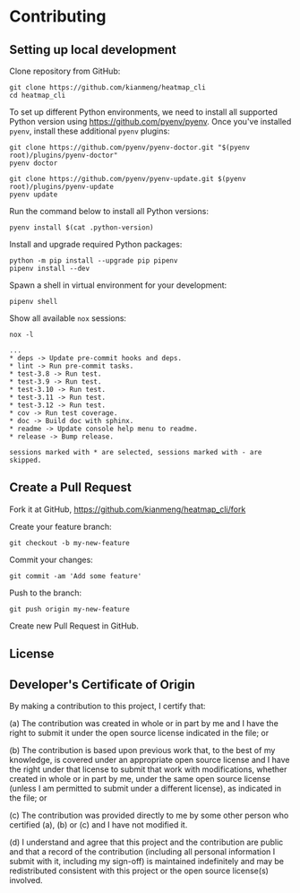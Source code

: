 # Contributing

## Setting up local development

Clone repository from GitHub:

```console
git clone https://github.com/kianmeng/heatmap_cli
cd heatmap_cli
```

To set up different Python environments, we need to install all supported
Python version using <https://github.com/pyenv/pyenv>. Once you've installed
`pyenv`, install these additional `pyenv` plugins:

```console
git clone https://github.com/pyenv/pyenv-doctor.git "$(pyenv root)/plugins/pyenv-doctor"
pyenv doctor

git clone https://github.com/pyenv/pyenv-update.git $(pyenv root)/plugins/pyenv-update
pyenv update
```

Run the command below to install all Python versions:

```console
pyenv install $(cat .python-version)
```

Install and upgrade required Python packages:

```console
python -m pip install --upgrade pip pipenv
pipenv install --dev
```

Spawn a shell in virtual environment for your development:

```console
pipenv shell
```

Show all available `nox` sessions:

```console
nox -l
```

```console
...
* deps -> Update pre-commit hooks and deps.
* lint -> Run pre-commit tasks.
* test-3.8 -> Run test.
* test-3.9 -> Run test.
* test-3.10 -> Run test.
* test-3.11 -> Run test.
* test-3.12 -> Run test.
* cov -> Run test coverage.
* doc -> Build doc with sphinx.
* readme -> Update console help menu to readme.
* release -> Bump release.

sessions marked with * are selected, sessions marked with - are skipped.
```

## Create a Pull Request

Fork it at GitHub, <https://github.com/kianmeng/heatmap_cli/fork>

Create your feature branch:

```console
git checkout -b my-new-feature
```

Commit your changes:

```console
git commit -am 'Add some feature'
```

Push to the branch:

```console
git push origin my-new-feature
```

Create new Pull Request in GitHub.

## License

## Developer's Certificate of Origin

By making a contribution to this project, I certify that:

(a) The contribution was created in whole or in part by me and I have the right
to submit it under the open source license indicated in the file; or

(b) The contribution is based upon previous work that, to the best of my
knowledge, is covered under an appropriate open source license and I have the
right under that license to submit that work with modifications, whether
created in whole or in part by me, under the same open source license (unless I
am permitted to submit under a different license), as indicated in the file; or

(c) The contribution was provided directly to me by some other person who
certified (a), (b) or (c) and I have not modified it.

(d) I understand and agree that this project and the contribution are public
and that a record of the contribution (including all personal information I
submit with it, including my sign-off) is maintained indefinitely and may be
redistributed consistent with this project or the open source license(s)
involved.
